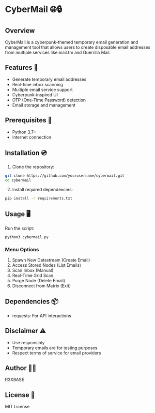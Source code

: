 # CyberMail 🌐🔒

## Overview
CyberMail is a cyberpunk-themed temporary email generation and management tool that allows users to create disposable email addresses from multiple services like mail.tm and Guerrilla Mail.

## Features 🚀
- Generate temporary email addresses
- Real-time inbox scanning
- Multiple email service support
- Cyberpunk-inspired UI
- OTP (One-Time Password) detection
- Email storage and management

## Prerequisites 🔧
- Python 3.7+
- Internet connection

## Installation 💿

1. Clone the repository:
```bash
git clone https://github.com/yourusername/cybermail.git
cd cybermail
```

2. Install required dependencies:
```bash
pip install -r requirements.txt
```

## Usage 🖥️

Run the script:
```bash
python3 cybermail.py
```

### Menu Options
1. Spawn New Datastream (Create Email)
2. Access Stored Nodes (List Emails)
3. Scan Inbox (Manual)
4. Real-Time Grid Scan
5. Purge Node (Delete Email)
6. Disconnect from Matrix (Exit)

## Dependencies 📦
- requests: For API interactions

## Disclaimer ⚠️
- Use responsibly
- Temporary emails are for testing purposes
- Respect terms of service for email providers

## Author 👨‍💻
R3XBASE

## License 📄
MIT License
